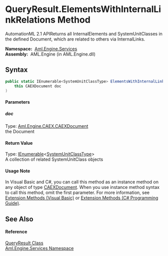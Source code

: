 QueryResult.ElementsWithInternalLinkRelations Method
====================================================
AutomationML 2.1 APIReturns all InternalElements and SystemUnitClasses in the defined Document, which are related to others via InternalLinks.

  **Namespace:**  [Aml.Engine.Services][1]  
  **Assembly:**  AML.Engine (in AML.Engine.dll)

Syntax
------

```csharp
public static IEnumerable<SystemUnitClassType> ElementsWithInternalLinkRelations(
	this CAEXDocument doc
)
```

#### Parameters

##### *doc*
Type: [Aml.Engine.CAEX.CAEXDocument][2]  
the Document

#### Return Value
Type: [IEnumerable][3]&lt;[SystemUnitClassType][4]>  
A collection of related SystemUnitClass objects
#### Usage Note
In Visual Basic and C#, you can call this method as an instance method on any object of type [CAEXDocument][2]. When you use instance method syntax to call this method, omit the first parameter. For more information, see [Extension Methods (Visual Basic)][5] or [Extension Methods (C# Programming Guide)][6].

See Also
--------

#### Reference
[QueryResult Class][7]  
[Aml.Engine.Services Namespace][1]  

[1]: ../README.md
[2]: ../../Aml.Engine.CAEX/CAEXDocument/README.md
[3]: https://docs.microsoft.com/dotnet/api/system.collections.generic.ienumerable-1
[4]: ../../Aml.Engine.CAEX/SystemUnitClassType/README.md
[5]: https://docs.microsoft.com/dotnet/visual-basic/programming-guide/language-features/procedures/extension-methods
[6]: https://docs.microsoft.com/dotnet/csharp/programming-guide/classes-and-structs/extension-methods
[7]: README.md
[8]: https://www.automationml.org
[9]: ../../icons/logoShade.png